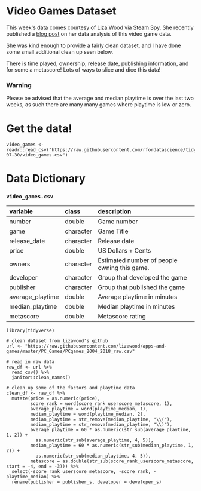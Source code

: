 # Video Games Dataset

This week's data comes courtesy of [Liza Wood](https://twitter.com/brightcdns/status/1154140218154352640?s=20) via [Steam Spy](https://steamspy.com/year/). She recently published a [blog post](https://cruiseofdimensionality.home.blog/2019/07/24/pc-video-games-we-still-play/) on her data analysis of this video game data.

She was kind enough to provide a fairly clean dataset, and I have done some small additional clean up seen below.

There is time played, ownership, release date, publishing information, and for some a metascore! Lots of ways to slice and dice this data!

### Warning 

Please be advised that the average and median playtime is over the last two weeks, as such there are many many games where playtime is low or zero.

# Get the data!


```
video_games <- readr::read_csv("https://raw.githubusercontent.com/rfordatascience/tidytuesday/main/data/2019/2019-07-30/video_games.csv")

```

# Data Dictionary

### `video_games.csv`

|variable         |class     |description |
|:----------------|:---------|:-----------|
|number           |double    | Game number |
|game             |character | Game Title |
|release_date     |character | Release date |
|price            |double    | US Dollars + Cents |
|owners           |character | Estimated number of people owning this game.|
|developer      |character | Group that developed the game |
|publisher      |character | Group that published the game |
|average_playtime |double    | Average playtime in minutes |
|median_playtime  |double    | Median playtime in minutes |
|metascore        |double    | Metascore rating |

```{r}
library(tidyverse)

# clean dataset from lizawood's github
url <- "https://raw.githubusercontent.com/lizawood/apps-and-games/master/PC_Games/PCgames_2004_2018_raw.csv"

# read in raw data
raw_df <- url %>% 
  read_csv() %>% 
  janitor::clean_names() 

# clean up some of the factors and playtime data
clean_df <- raw_df %>% 
  mutate(price = as.numeric(price),
         score_rank = word(score_rank_userscore_metascore, 1),
         average_playtime = word(playtime_median, 1),
         median_playtime = word(playtime_median, 2),
         median_playtime = str_remove(median_playtime, "\\("),
         median_playtime = str_remove(median_playtime, "\\)"),
         average_playtime = 60 * as.numeric(str_sub(average_playtime, 1, 2)) +
           as.numeric(str_sub(average_playtime, 4, 5)),
         median_playtime = 60 * as.numeric(str_sub(median_playtime, 1, 2)) +
           as.numeric(str_sub(median_playtime, 4, 5)),
         metascore = as.double(str_sub(score_rank_userscore_metascore, start = -4, end = -3))) %>% 
  select(-score_rank_userscore_metascore, -score_rank, -playtime_median) %>% 
  rename(publisher = publisher_s, developer = developer_s)

```

